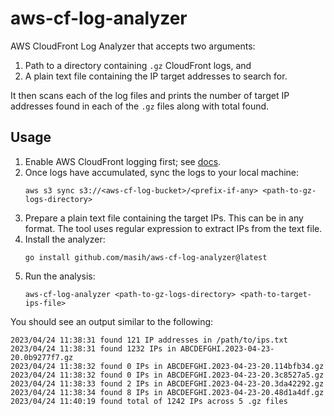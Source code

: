 # aws-cf-log-analyzer

AWS CloudFront Log Analyzer that accepts two arguments:
1. Path to a directory containing `.gz` CloudFront logs, and
2. A plain text file containing the IP target addresses to search for.

It then scans each of the log files and prints the number of target IP addresses found in each of the `.gz` files along with total found.


## Usage

1. Enable AWS CloudFront logging first; see [docs](https://docs.aws.amazon.com/AmazonCloudFront/latest/DeveloperGuide/AccessLogs.html#access-logs-analyzing).
2. Once logs have accumulated, sync the logs to your local machine:
   ```shell
   aws s3 sync s3://<aws-cf-log-bucket>/<prefix-if-any> <path-to-gz-logs-directory> 
   ```
3. Prepare a plain text file containing the target IPs. This can be in any format. The tool uses regular expression to extract IPs from the text file.
4. Install the analyzer:
   ```shell
   go install github.com/masih/aws-cf-log-analyzer@latest
   ```
5. Run the analysis:
   ```shell
   aws-cf-log-analyzer <path-to-gz-logs-directory> <path-to-target-ips-file>
   ```

You should see an output similar to the following:

```text
2023/04/24 11:38:31 found 121 IP addresses in /path/to/ips.txt
2023/04/24 11:38:31 found 1232 IPs in ABCDEFGHI.2023-04-23-20.0b9277f7.gz
2023/04/24 11:38:32 found 0 IPs in ABCDEFGHI.2023-04-23-20.114bfb34.gz
2023/04/24 11:38:32 found 0 IPs in ABCDEFGHI.2023-04-23-20.3c8527a5.gz
2023/04/24 11:38:33 found 2 IPs in ABCDEFGHI.2023-04-23-20.3da42292.gz
2023/04/24 11:38:34 found 8 IPs in ABCDEFGHI.2023-04-23-20.48d1a4df.gz
2023/04/24 11:40:19 found total of 1242 IPs across 5 .gz files
```
